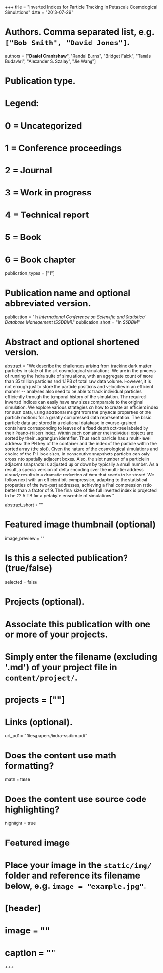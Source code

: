 +++
title = "Inverted Indices for Particle Tracking in Petascale Cosmological Simulations"
date = "2013-07-29"

# Authors. Comma separated list, e.g. `["Bob Smith", "David Jones"]`.
authors = ["**Daniel Crankshaw**", "Randal Burns", "Bridget Falck", "Tamás Budavári", "Alexander S. Szalay", "Jie Wang"]

# Publication type.
# Legend:
# 0 = Uncategorized
# 1 = Conference proceedings
# 2 = Journal
# 3 = Work in progress
# 4 = Technical report
# 5 = Book
# 6 = Book chapter
publication_types = ["1"]

# Publication name and optional abbreviated version.
publication = "In *International Conference on Scientific and Statistical Database Management (SSDBM)*."
publication_short = "In *SSDBM*"

# Abstract and optional shortened version.
abstract = "We describe the challenges arising from tracking dark matter particles in state of the art cosmological simulations. We are in the process of running the Indra suite of simulations, with an aggregate count of more than 35 trillion particles and 1.1PB of total raw data volume. However, it is not enough just to store the particle positions and velocities in an efficient manner -- analyses also need to be able to track individual particles efficiently through the temporal history of the simulation. The required inverted indices can easily have raw sizes comparable to the original simulation. We explore various strategies on how to create an efficient index for such data, using additional insight from the physical properties of the particle motions for a greatly compressed data representation. The basic particle data are stored in a relational database in course-grained containers corresponding to leaves of a fixed depth oct-tree labeled by their Peano-Hilbert index. Within each container the individual objects are sorted by their Lagrangian identifier. Thus each particle has a multi-level address: the PH key of the container and the index of the particle within the sorted array (the slot). Given the nature of the cosmological simulations and choice of the PH-box sizes, in consecutive snapshots particles can only cross into spatially adjacent boxes. Also, the slot number of a particle in adjacent snapshots is adjusted up or down by typically a small number. As a result, a special version of delta encoding over the multi-tier address already results in a dramatic reduction of data that needs to be stored. We follow next with an efficient bit-compression, adapting to the statistical properties of the two-part addresses, achieving a final compression ratio better than a factor of 9. The final size of the full inverted index is projected to be 22.5 TB for a petabyte ensemble of simulations."

abstract_short = ""

# Featured image thumbnail (optional)
image_preview = ""

# Is this a selected publication? (true/false)
selected = false

# Projects (optional).
#   Associate this publication with one or more of your projects.
#   Simply enter the filename (excluding '.md') of your project file in `content/project/`.
# projects = [""]

# Links (optional).
url_pdf = "files/papers/indra-ssdbm.pdf"

# Does the content use math formatting?
math = false

# Does the content use source code highlighting?
highlight = true

# Featured image
# Place your image in the `static/img/` folder and reference its filename below, e.g. `image = "example.jpg"`.
# [header]
# image = ""
# caption = ""

+++

